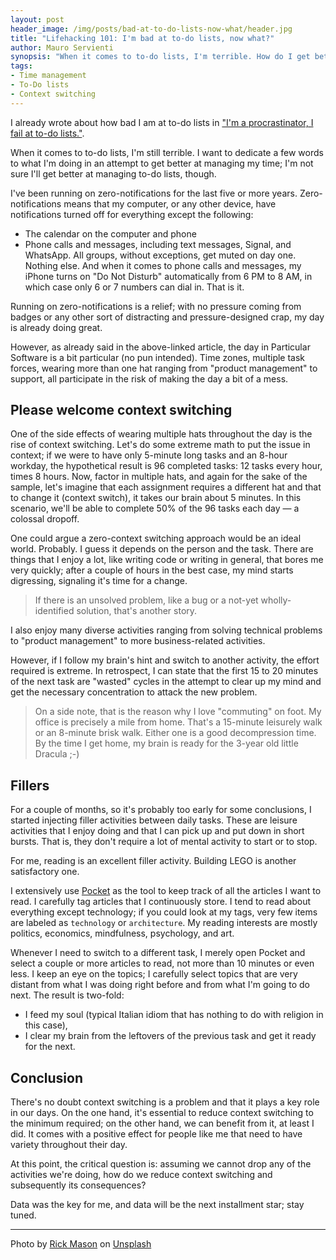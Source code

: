 ```yaml
---
layout: post
header_image: /img/posts/bad-at-to-do-lists-now-what/header.jpg
title: "Lifehacking 101: I'm bad at to-do lists, now what?"
author: Mauro Servienti
synopsis: "When it comes to to-do lists, I'm terrible. How do I get better at managing my activities and time? Context switching seems to be the real culprit. I'm pretty sure I won't get any better at to-do lists."
tags:
- Time management
- To-Do lists
- Context switching
---
```


I already wrote about how bad I am at to-do lists in ["I'm a procrastinator, I fail at to-do lists."](https://milestone.topics.it/2019/01/23/i-m-a-procrastinator-i-fail-at-to-do-lists.html).

When it comes to to-do lists, I'm still terrible. I want to dedicate a few words to what I'm doing in an attempt to get better at managing my time; I'm not sure I'll get better at managing to-do lists, though.

I've been running on zero-notifications for the last five or more years. Zero-notifications means that my computer, or any other device, have notifications turned off for everything except the following:

- The calendar on the computer and phone
- Phone calls and messages, including text messages, Signal, and WhatsApp. All groups, without exceptions, get muted on day one.
Nothing else. And when it comes to phone calls and messages, my iPhone turns on "Do Not Disturb" automatically from 6 PM to  8 AM, in which case only 6 or 7 numbers can dial in. That is it.

Running on zero-notifications is a relief; with no pressure coming from badges or any other sort of distracting and pressure-designed crap, my day is already doing great.

However, as already said in the above-linked article, the day in Particular Software is a bit particular (no pun intended). Time zones, multiple task forces, wearing more than one hat ranging from "product management" to support, all participate in the risk of making the day a bit of a mess. 

## Please welcome context switching 

One of the side effects of wearing multiple hats throughout the day is the rise of context switching. Let's do some extreme math to put the issue in context; if we were to have only 5-minute long tasks and an 8-hour workday, the hypothetical result is 96 completed tasks: 12 tasks every hour, times 8 hours. Now, factor in multiple hats, and again for the sake of the sample, let's imagine that each assignment requires a different hat and that to change it (context switch), it takes our brain about 5 minutes. In this scenario, we'll be able to complete 50% of the 96 tasks each day — a colossal dropoff.

One could argue a zero-context switching approach would be an ideal world. Probably. I guess it depends on the person and the task. There are things that I enjoy a lot, like writing code or writing in general, that bores me very quickly; after a couple of hours in the best case, my mind starts digressing, signaling it's time for a change.

> If there is an unsolved problem, like a bug or a not-yet wholly-identified solution, that's another story.

I also enjoy many diverse activities ranging from solving technical problems to "product management" to more business-related activities.

However, if I follow my brain's hint and switch to another activity, the effort required is extreme. In retrospect, I can state that the first 15 to 20 minutes of the next task are "wasted" cycles in the attempt to clear up my mind and get the necessary concentration to attack the new problem.

> On a side note, that is the reason why I love "commuting" on foot. My office is precisely a mile from home. That's a 15-minute leisurely walk or an 8-minute brisk walk. Either one is a good decompression time. By the time I get home, my brain is ready for the 3-year old little Dracula ;-)

## Fillers

For a couple of months, so it's probably too early for some conclusions, I started injecting filler activities between daily tasks. These are leisure activities that I enjoy doing and that I can pick up and put down in short bursts. That is, they don't require a lot of mental activity to start or to stop.

For me, reading is an excellent filler activity. Building LEGO is another satisfactory one.

I extensively use [Pocket](https://getpocket.com) as the tool to keep track of all the articles I want to read. I carefully tag articles that I continuously store. I tend to read about everything except technology; if you could look at my tags, very few items are labeled as `technology` or `architecture`. My reading interests are mostly politics, economics, mindfulness, psychology, and art.

Whenever I need to switch to a different task, I merely open Pocket and select a couple or more articles to read, not more than 10 minutes or even less. 
I keep an eye on the topics; I carefully select topics that are very distant from what I was doing right before and from what I'm going to do next. The result is two-fold:

- I feed my soul (typical Italian idiom that has nothing to do with religion in this case),
- I clear my brain from the leftovers of the previous task and get it ready for the next.

## Conclusion

There's no doubt context switching is a problem and that it plays a key role in our days. On the one hand, it's essential to reduce context switching to the minimum required; on the other hand, we can benefit from it, at least I did. It comes with a positive effect for people like me that need to have variety throughout their day.

At this point, the critical question is: assuming we cannot drop any of the activities we're doing, how do we reduce context switching and subsequently its consequences?

Data was the key for me, and data will be the next installment star; stay tuned.

---

<span>Photo by <a href="https://unsplash.com/@egnaro?utm_source=unsplash&amp;utm_medium=referral&amp;utm_content=creditCopyText">Rick Mason</a> on <a href="https://unsplash.com/s/photos/mess?utm_source=unsplash&amp;utm_medium=referral&amp;utm_content=creditCopyText">Unsplash</a></span>
